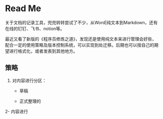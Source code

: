 # Read Me

关于文档的记录工具，兜兜转转尝试了不少，从Word|纯文本到Markdown，还有在线的钉钉、飞书、notion等。

最近又看了新版的《程序员修炼之道》，发现还是使用纯文本来进行管理会好些，配合一定的使用策略及版本控制系统，可以实现到处迁移。后期也可以按自己的期望进行格式化，或者发表到其他地方。



## 策略

1. 对内容进行分区：
   
   - 草稿
   
   - 正式整理的

2- 内容进行



